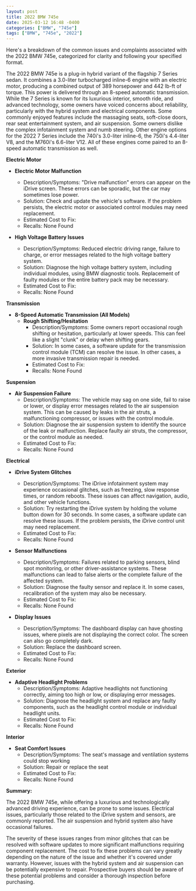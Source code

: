 ```yaml
---
layout: post
title: 2022 BMW 745e
date: 2025-03-12 16:48 -0400
categories: ["BMW", "745e"]
tags: ["BMW", "745e", "2022"]
---
```

Here's a breakdown of the common issues and complaints associated with the 2022 BMW 745e, categorized for clarity and following your specified format.

The 2022 BMW 745e is a plug-in hybrid variant of the flagship 7 Series sedan. It combines a 3.0-liter turbocharged inline-6 engine with an electric motor, producing a combined output of 389 horsepower and 442 lb-ft of torque. This power is delivered through an 8-speed automatic transmission. While the 7 Series is known for its luxurious interior, smooth ride, and advanced technology, some owners have voiced concerns about reliability, particularly with the hybrid system and electrical components. Some commonly enjoyed features include the massaging seats, soft-close doors, rear seat entertainment system, and air suspension. Some owners dislike the complex infotainment system and numb steering. Other engine options for the 2022 7 Series include the 740i's 3.0-liter inline-6, the 750i's 4.4-liter V8, and the M760i's 6.6-liter V12. All of these engines come paired to an 8-speed automatic transmission as well.

**Electric Motor**

* **Electric Motor Malfunction**
    * Description/Symptoms: "Drive malfunction" errors can appear on the iDrive screen. These errors can be sporadic, but the car may sometimes lose power.
    * Solution: Check and update the vehicle's software. If the problem persists, the electric motor or associated control modules may need replacement.
    * Estimated Cost to Fix:
    * Recalls: None Found

* **High Voltage Battery Issues**
    * Description/Symptoms: Reduced electric driving range, failure to charge, or error messages related to the high voltage battery system.
    * Solution: Diagnose the high voltage battery system, including individual modules, using BMW diagnostic tools. Replacement of faulty modules or the entire battery pack may be necessary.
    * Estimated Cost to Fix:
    * Recalls: None Found

**Transmission**

* **8-Speed Automatic Transmission (All Models)**
    * **Rough Shifting/Hesitation**
        * Description/Symptoms: Some owners report occasional rough shifting or hesitation, particularly at lower speeds. This can feel like a slight "clunk" or delay when shifting gears.
        * Solution: In some cases, a software update for the transmission control module (TCM) can resolve the issue. In other cases, a more invasive transmission repair is needed.
        * Estimated Cost to Fix:
        * Recalls: None Found

**Suspension**

*   **Air Suspension Failure**
    *   Description/Symptoms: The vehicle may sag on one side, fail to raise or lower, or display error messages related to the air suspension system. This can be caused by leaks in the air struts, a malfunctioning compressor, or issues with the control module.
    *   Solution: Diagnose the air suspension system to identify the source of the leak or malfunction. Replace faulty air struts, the compressor, or the control module as needed.
    *   Estimated Cost to Fix:
    *   Recalls: None Found

**Electrical**

*   **iDrive System Glitches**
    *   Description/Symptoms: The iDrive infotainment system may experience occasional glitches, such as freezing, slow response times, or random reboots. These issues can affect navigation, audio, and other vehicle functions.
    *   Solution: Try restarting the iDrive system by holding the volume button down for 30 seconds. In some cases, a software update can resolve these issues. If the problem persists, the iDrive control unit may need replacement.
    *   Estimated Cost to Fix:
    *   Recalls: None Found

*   **Sensor Malfunctions**
    *   Description/Symptoms: Failures related to parking sensors, blind spot monitoring, or other driver-assistance systems. These malfunctions can lead to false alerts or the complete failure of the affected system.
    *   Solution: Diagnose the faulty sensor and replace it. In some cases, recalibration of the system may also be necessary.
    *   Estimated Cost to Fix:
    *   Recalls: None Found

*   **Display Issues**
    *   Description/Symptoms: The dashboard display can have ghosting issues, where pixels are not displaying the correct color. The screen can also go completely dark.
    *   Solution: Replace the dashboard screen.
    *   Estimated Cost to Fix:
    *   Recalls: None Found

**Exterior**

*   **Adaptive Headlight Problems**
    *   Description/Symptoms: Adaptive headlights not functioning correctly, aiming too high or low, or displaying error messages.
    *   Solution: Diagnose the headlight system and replace any faulty components, such as the headlight control module or individual headlight units.
    *   Estimated Cost to Fix:
    *   Recalls: None Found

**Interior**

*   **Seat Comfort Issues**
    *   Description/Symptoms: The seat's massage and ventilation systems could stop working
    *   Solution: Repair or replace the seat
    *   Estimated Cost to Fix:
    *   Recalls: None Found

**Summary:**

The 2022 BMW 745e, while offering a luxurious and technologically advanced driving experience, can be prone to some issues. Electrical issues, particularly those related to the iDrive system and sensors, are commonly reported. The air suspension and hybrid system also have occasional failures.

The severity of these issues ranges from minor glitches that can be resolved with software updates to more significant malfunctions requiring component replacement. The cost to fix these problems can vary greatly depending on the nature of the issue and whether it's covered under warranty. However, issues with the hybrid system and air suspension can be potentially expensive to repair. Prospective buyers should be aware of these potential problems and consider a thorough inspection before purchasing.

